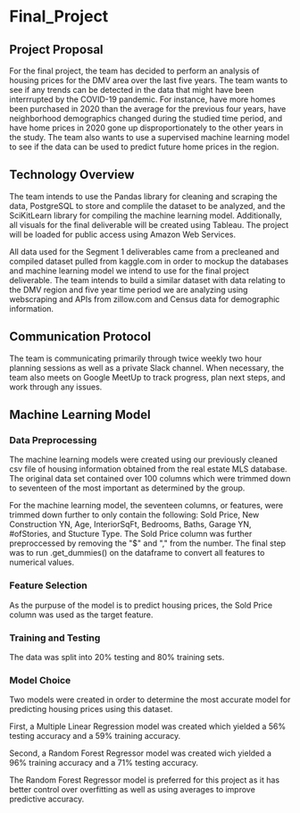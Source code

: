 # Final_Project

## Project Proposal

For the final project, the team has decided to perform an analysis of housing prices for the DMV area over the last five years. The team wants to see if any trends can be detected in the data that might have been interrrupted by the COVID-19 pandemic. For instance, have more homes been purchased in 2020 than the average for the previous four years, have neighborhood demographics changed during the studied time period, and have home prices in 2020 gone up disproportionately to the other years in the study. The team also wants to use a supervised machine learning model to see if the data can be used to predict future home prices in the region.

## Technology Overview

The team intends to use the Pandas library for cleaning and scraping the data, PostgreSQL to store and complile the dataset to be analyzed, and the SciKitLearn library for compiling the machine learning model. Additionally, all visuals for the final deliverable will be created using Tableau. The project will be loaded for public access using Amazon Web Services.

All data used for the Segment 1 deliverables came from a precleaned and compiled dataset pulled from kaggle.com in order to mockup the databases and machine learning model we intend to use for the final project deliverable. The team intends to build a similar dataset with data relating to the DMV region and five year time period we are analyzing using webscraping and APIs from zillow.com and Census data for demographic information.

## Communication Protocol

The team is communicating primarily through twice weekly two hour planning sessions as well as a private Slack channel. When necessary, the team also meets on Google MeetUp to track progress, plan next steps, and work through any issues.

## Machine Learning Model

### Data Preprocessing

The machine learning models were created using our previously cleaned csv file of housing information obtained from the real estate MLS database. The original data set contained over 100 columns which were trimmed down to seventeen of the most important as determined by the group.

For the machine learning model, the seventeen columns, or features, were trimmed down further to only contain the following: Sold Price, New Construction YN, Age, InteriorSqFt, Bedrooms, Baths, Garage YN, #ofStories, and Stucture Type. The Sold Price column was further preproccessed by removing the "$" and "," from the number. The final step was to run .get_dummies() on the dataframe to convert all features to numerical values.

### Feature Selection

As the purpuse of the model is to predict housing prices, the Sold Price column was used as the target feature.

### Training and Testing

The data was split into 20% testing and 80% training sets.

### Model Choice

Two models were created in order to determine the most accurate model for predicting housing prices using this dataset. 

First, a Multiple Linear Regression model was created which yielded a 56% testing accuracy and a 59% training accuracy.

Second, a Random Forest Regressor model was created wich yielded a 96% training accuracy and a 71% testing accuracy.

The Random Forest Regressor model is preferred for this project as it has better control over overfitting as well as using averages to improve predictive accuracy.
